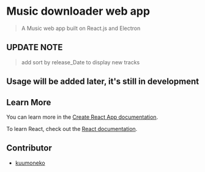 # Music downloader web app

> A Music web app built on React.js and Electron

## UPDATE NOTE

> add sort by release_Date to display new tracks

## Usage will be added later, it's still in development

## Learn More

You can learn more in the [Create React App documentation](https://facebook.github.io/create-react-app/docs/getting-started).

To learn React, check out the [React documentation](https://reactjs.org/).

## Contributor

- [kuumoneko](https://github.com/kuumoneko)
